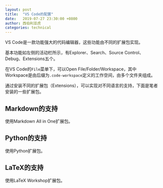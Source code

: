 ```yaml
---
layout: post
title:  "VS Code的配置"
date:   2019-07-27 23:30:00 +0800
author: 西伯利亚虎
categories: technical
---
```

VS Code是一款功能强大的代码编辑器，这些功能由不同的扩展包实现。

基本功能如左侧的活动栏所示，有Explorer、Search、Source Control、Debug、Extensions五个。

在VS Code的`File`菜单下，可以Open File/Folder/Workspace，其中Workspace是由后缀为`.code-workspace`定义的工作空间，由多个文件夹组成。

通过安装不同的扩展包（Extensions），可以实现对不同语言的支持，下面是笔者安装的一些扩展包。

## Markdown的支持

使用Markdown All in One扩展包。

## Python的支持

使用Python扩展包。

## LaTeX的支持

使用LaTeX Workshop扩展包。

